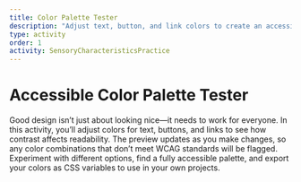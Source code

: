 ```yaml
---
title: Color Palette Tester
description: "Adjust text, button, and link colors to create an accessible palette. This hands-on activity checks contrast in real time and lets you export your final colors as CSS variables."
type: activity
order: 1
activity: SensoryCharacteristicsPractice
---
```


# Accessible Color Palette Tester

Good design isn’t just about looking nice—it needs to work for everyone.
In this activity, you’ll adjust colors for text, buttons, and links to
see how contrast affects readability. The preview updates as you make
changes, so any color combinations that don’t meet WCAG standards will
be flagged. Experiment with different options, find a fully accessible
palette, and export your colors as CSS variables to use in your own
projects.
